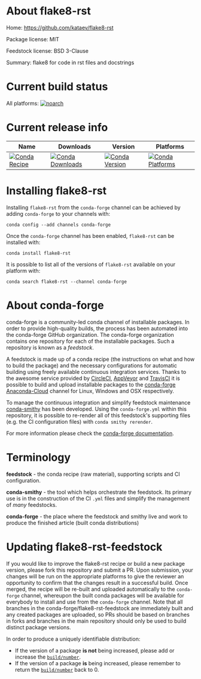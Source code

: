 About flake8-rst
================

Home: https://github.com/kataev/flake8-rst

Package license: MIT

Feedstock license: BSD 3-Clause

Summary: flake8 for code in rst files and docstrings



Current build status
====================

All platforms:
[![noarch](https://img.shields.io/circleci/project/github/conda-forge/flake8-rst-feedstock/master.svg?label=noarch)](https://circleci.com/gh/conda-forge/flake8-rst-feedstock)

Current release info
====================

| Name | Downloads | Version | Platforms |
| --- | --- | --- | --- |
| [![Conda Recipe](https://img.shields.io/badge/recipe-flake8--rst-green.svg)](https://anaconda.org/conda-forge/flake8-rst) | [![Conda Downloads](https://img.shields.io/conda/dn/conda-forge/flake8-rst.svg)](https://anaconda.org/conda-forge/flake8-rst) | [![Conda Version](https://img.shields.io/conda/vn/conda-forge/flake8-rst.svg)](https://anaconda.org/conda-forge/flake8-rst) | [![Conda Platforms](https://img.shields.io/conda/pn/conda-forge/flake8-rst.svg)](https://anaconda.org/conda-forge/flake8-rst) |

Installing flake8-rst
=====================

Installing `flake8-rst` from the `conda-forge` channel can be achieved by adding `conda-forge` to your channels with:

```
conda config --add channels conda-forge
```

Once the `conda-forge` channel has been enabled, `flake8-rst` can be installed with:

```
conda install flake8-rst
```

It is possible to list all of the versions of `flake8-rst` available on your platform with:

```
conda search flake8-rst --channel conda-forge
```


About conda-forge
=================

conda-forge is a community-led conda channel of installable packages.
In order to provide high-quality builds, the process has been automated into the
conda-forge GitHub organization. The conda-forge organization contains one repository
for each of the installable packages. Such a repository is known as a *feedstock*.

A feedstock is made up of a conda recipe (the instructions on what and how to build
the package) and the necessary configurations for automatic building using freely
available continuous integration services. Thanks to the awesome service provided by
[CircleCI](https://circleci.com/), [AppVeyor](https://www.appveyor.com/)
and [TravisCI](https://travis-ci.org/) it is possible to build and upload installable
packages to the [conda-forge](https://anaconda.org/conda-forge)
[Anaconda-Cloud](https://anaconda.org/) channel for Linux, Windows and OSX respectively.

To manage the continuous integration and simplify feedstock maintenance
[conda-smithy](https://github.com/conda-forge/conda-smithy) has been developed.
Using the ``conda-forge.yml`` within this repository, it is possible to re-render all of
this feedstock's supporting files (e.g. the CI configuration files) with ``conda smithy rerender``.

For more information please check the [conda-forge documentation](https://conda-forge.org/docs/).

Terminology
===========

**feedstock** - the conda recipe (raw material), supporting scripts and CI configuration.

**conda-smithy** - the tool which helps orchestrate the feedstock.
                   Its primary use is in the construction of the CI ``.yml`` files
                   and simplify the management of *many* feedstocks.

**conda-forge** - the place where the feedstock and smithy live and work to
                  produce the finished article (built conda distributions)


Updating flake8-rst-feedstock
=============================

If you would like to improve the flake8-rst recipe or build a new
package version, please fork this repository and submit a PR. Upon submission,
your changes will be run on the appropriate platforms to give the reviewer an
opportunity to confirm that the changes result in a successful build. Once
merged, the recipe will be re-built and uploaded automatically to the
`conda-forge` channel, whereupon the built conda packages will be available for
everybody to install and use from the `conda-forge` channel.
Note that all branches in the conda-forge/flake8-rst-feedstock are
immediately built and any created packages are uploaded, so PRs should be based
on branches in forks and branches in the main repository should only be used to
build distinct package versions.

In order to produce a uniquely identifiable distribution:
 * If the version of a package **is not** being increased, please add or increase
   the [``build/number``](https://conda.io/docs/user-guide/tasks/build-packages/define-metadata.html#build-number-and-string).
 * If the version of a package **is** being increased, please remember to return
   the [``build/number``](https://conda.io/docs/user-guide/tasks/build-packages/define-metadata.html#build-number-and-string)
   back to 0.

